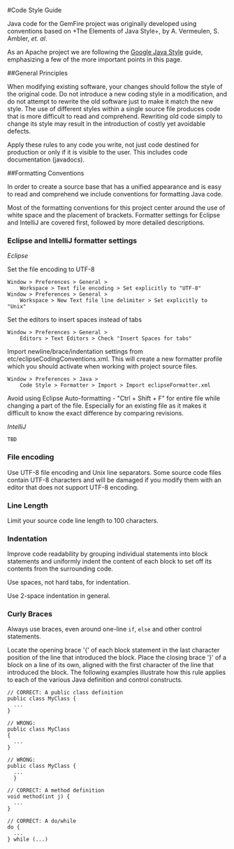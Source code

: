 #Code Style Guide

Java code for the GemFire project was originally 
developed using conventions based on
+The Elements of Java Style+, by A. Vermeulen, S. Ambler, _et. al_. 

As an Apache project we are following the 
[Google Java Style](http://google-styleguide.googlecode.com/svn/trunk/javaguide.html) 
guide, emphasizing a few of the more important points in this page.

##General Principles

When modifying existing software, your changes should follow the style of 
the original code. Do not introduce a new coding style in a modification, 
and do not attempt to rewrite the old software just to make it match the 
new style. The use of different styles within a single source file produces 
code that is more difficult to read and comprehend. Rewriting old code 
simply to change its style may result in the introduction of costly yet 
avoidable defects.

Apply these rules to any code you write, not just code destined for production 
or only if it is visible to the user. This includes code documentation (javadocs).


##Formatting Conventions

In order to create a source base that has a unified appearance and is easy
to read and comprehend we include conventions for formatting Java code.

Most of the formatting conventions for this project center around the use of white space
and the placement of brackets.  Formatter settings for Eclipse and IntelliJ
are covered first, followed by more detailed descriptions.

### Eclipse and IntelliJ formatter settings

*Eclipse*

Set the file encoding to UTF-8

    Window > Preferences > General >
        Workspace > Text file encoding > Set explicitly to "UTF-8"
    Window > Preferences > General > 
        Workspace > New Text file line delimiter > Set explicitly to "Unix"

Set the editors to insert spaces instead of tabs

    Window > Preferences > General > 
        Editors > Text Editors > Check "Insert Spaces for tabs"

Import newline/brace/indentation settings from etc/eclipseCodingConventions.xml.  This will create a new formatter profile which you should activate when working with project source files.

    Window > Preferences > Java > 
        Code Style > Formatter > Import > Import eclipseFormatter.xml

Avoid using Eclipse Auto-formatting - "Ctrl + Shift + F" for entire file while changing a part of the file. Especially for an existing file as it makes it difficult to know the exact difference by comparing revisions.


*IntelliJ*

    TBD

### File encoding

Use UTF-8 file encoding and Unix line separators.  Some source code files
contain UTF-8 characters and will be damaged if you modify them with an
editor that does not support UTF-8 encoding.


### Line Length

Limit your source code line length to 100 characters.


### Indentation

Improve code readability by grouping individual statements into block statements and uniformly indent the content of each block to set off its contents from the surrounding code.

Use spaces, not hard tabs, for indentation.

Use 2-space indentation in general.

### Curly Braces

Always use braces, even around one-line `if`, `else` and other control statements.

Locate the opening brace '\{' of each block statement in the last character 
position of the line that introduced the block.  Place the closing brace '}' 
of a block on a line of its own, aligned with the first character of the line 
that introduced the block. The following examples illustrate how this rule 
applies to each of the various Java definition and control constructs.

    // CORRECT: A public class definition
    public class MyClass {
      ...
    }

    // WRONG:
    public class MyClass
    {
      ...
    }

    // WRONG:
    public class MyClass {
      ...
      }

    // CORRECT: A method definition
    void method(int j) {
      ...
    }
    
    // CORRECT: A do/while
    do {
      ...
    } while (...)

